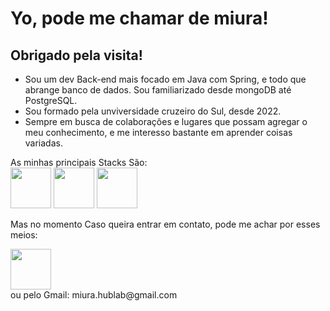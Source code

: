 # Yo, pode me chamar de miura!
## Obrigado pela visita!

- Sou um dev Back-end mais focado em Java com Spring, e todo que abrange banco de dados.
Sou familiarizado desde mongoDB até PostgreSQL.
- Sou formado pela unviversidade cruzeiro do Sul, desde 2022.
- Sempre em busca de colaborações e lugares que possam agregar o meu conhecimento, e me interesso bastante em aprender coisas variadas.


As minhas principais Stacks São:<br>
<img src="https://cdn.jsdelivr.net/gh/devicons/devicon/icons/java/java-plain-wordmark.svg" width="65" height="65" />                                   <img src="https://cdn.jsdelivr.net/gh/devicons/devicon/icons/spring/spring-plain-wordmark.svg" width="65" height="65" />                                     <img src="https://cdn.jsdelivr.net/gh/devicons/devicon/icons/postgresql/postgresql-original-wordmark.svg" width="65" height="65" />  

Mas no momento
Caso queira entrar em contato, pode me achar por esses meios:
<div>
<a href ="https://www.linkedin.com/in/victorsantosm/"><img src="https://cdn.jsdelivr.net/gh/devicons/devicon/icons/linkedin/linkedin-original-wordmark.svg" width="65" height="65"/></a></br>
ou pelo Gmail: miura.hublab@gmail.com
</div>
